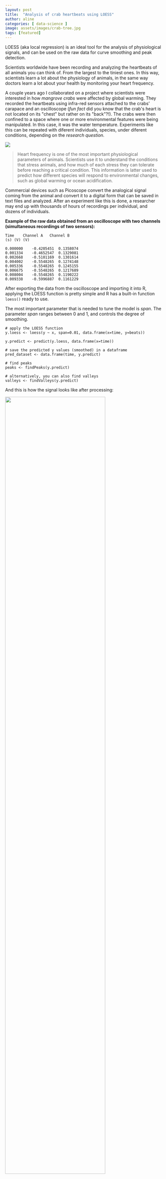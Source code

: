```yaml
---
layout: post
title:  "Analysis of crab heartbeats using LOESS"
author: aline
categories: [ data-science ]
image: assets/images/crab-tree.jpg
tags: [featured]
---
```


LOESS (aka local regression) is an ideal tool for the analysis of physiological signals, and can be used on the raw data for curve smoothing and peak detection.

Scientists worldwide have been recording and analyzing the heartbeats of all animals you can think of. From the largest to the tiniest ones. In this way, scientists learn a lot about the physiology of animals, in the same way doctors learn a lot about your health by monitoring your heart frequency.

A couple years ago I collaborated on a project where scientists were interested in how *mangrove crabs* were affected by global warming. They recorded the heartbeats using infra-red sensors attached to the crabs’ carapace and an oscilloscope (_fun fact_ did you know that the crab's heart is not located on its "chest" but rather on its "back"?!). The crabs were then confined to a space where one or more environmental features were being manipulated. In this case, it was the water temperature. Experiments like this can be repeated with diferent individuals, species, under diferent conditions, depending on the *research question*.

<img src='/blog/assets/images/signal1.png'>  

> Heart frequency is one of the most important physiological parameters of animals. Scientists use it to understand the conditions that stress animals, and how much of each stress they can tolerate before reaching a critical condition. This information is latter used to predict how different species will respond to environmental changes, such as global warming or ocean acidification.  


Commercial devices such as Picoscope convert the analogical signal coming from the animal and convert it to a digital form that can be saved in text files and analyzed. After an experiment like this is done, a researcher may end up with thousands of hours of recordings per individual, and dozens of individuals.  

**Example of the raw data obtained from an oscilloscope with two channels (simultaneous recordings of two sensors):**

```
Time	Channel A	Channel B
(s)	(V)	(V)

0.000000	-0.4205451	0.1358074
0.001334	-0.4652547	0.1329081
0.002668	-0.5101169	0.1301614
0.004002	-0.5548265	0.1274148
0.005336	-0.5548265	0.1245155
0.006675	-0.5548265	0.1217689
0.008004	-0.5548265	0.1190222
0.009338	-0.5996887	0.1161229
```

After exporting the data from the oscilloscope and importing it into R, applying the LOESS function is pretty simple and R has a built-in function `loess()` ready to use.

The most important parameter that is needed to tune the model is *span*. The parameter *span* ranges between 0 and 1, and controls the degree of smoothing.


```
# apply the LOESS function
y.loess <- loess(y ~ x, span=0.01, data.frame(x=time, y=beats))

y.predict <- predict(y.loess, data.frame(x=time))

# save the predicted y values (smoothed) in a dataframe
pred_dataset <- data.frame(time, y.predict)

# find peaks
peaks <- findPeaks(y.predict)

# alternatively, you can also find valleys
valleys <- findValleys(y.predict)

```

And this is how the signal looks like after processing:  


<img src="/blog/assets/images/signal2.png" style="width:80%;">


The top panel shows the raw signal (gray lines), and the curves (red) and peaks (green dots) detected using LOESS (local non-parametric regression). From that we can calculate the number of peaks per unit of time (beats per minute, for example), as shown in the second panel. This series of data is then plotted against the variation of another factor (water temperature, oxygen, etc.) to monitor the animal's response along time.

The tricky thing is that the heartbeat alone tells little about an animal's condition. The interesting question is how the heart frequency changes upon changes in the variables being manipulated (temperature, gas concentration, light, etc.). These variables, in turn, are being recorded by their own specific sensors, and the researcher will have to integrate these data at some point. In situations like this it is really handy to know how to code in languages like R and Python. While the statistics and models required for this project were relatively simple, there's a lot of data import and export, merging, and transformation.

**Example of a data file containing the simultaneous readings of water temperature and air saturation**

```
Date & Time	       Timestamp code	  temp [°C]	O2 [% air saturation]
09-Dez-14 1:12:13  PM	3587778733	  27.07	    91.2
09-Dez-14 1:12:24  PM	3587778734 	  27.08	    91.1
09-Dez-14 1:12:35  PM	3587778735 	  27.09	    91.0
09-Dez-14 1:12:46  PM	3587778736 	  27.08	    91.1

```
As you can see, here the data was obtained regularly in 10 second intervals, whereas the heartbeat data (which is also in another format) is calculated in the scale of minutes. That's another example of the usefulness of LOESS. After the data (signals) were smoothed, **interpolation** can be used to predict the values at a given time.


<table>
<tr>
<td>
This project has lots of interesting findings, and the partial results were presented in November 2018 by the author of the study, **Pedro Jimenez**, and can be read <a href="/blog/assets/images/study_pedro.pdf"> here</a>. There's more coming up!
</td>
<td>
<embed width="291" height="307" name="plugin" src="/blog/assets/images/study_pedro.pdf" type="application/pdf">
</td>
</tr>
</table>
